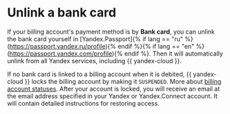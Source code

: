 # Unlink a bank card

If your billing account's payment method is by **Bank card**, you can unlink the bank card yourself in [Yandex.Passport]{% if lang == "ru" %}(https://passport.yandex.ru/profile){% endif %}{% if lang == "en" %}(https://passport.yandex.com/profile){% endif %}. Then it will automatically unlink from all Yandex services, including {{ yandex-cloud }}.

If no bank card is linked to a billing account when it is debited, {{ yandex-cloud }} locks the billing account by making it `SUSPENDED`. More about [billing account statuses](../concepts/billing-account-statuses.md). After your account is locked, you will receive an email at the email address specified in your Yandex or Yandex.Connect account. It will contain detailed instructions for restoring access.

